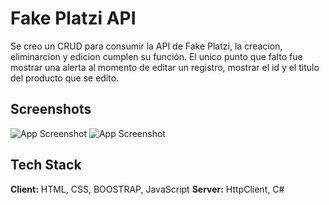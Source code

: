 
# Fake Platzi API

Se creo un CRUD para consumir la API de Fake Platzi, la creacion, eliminarcion y edicion cumplen su función. El unico punto que falto fue mostrar una alerta al momento de editar un registro, mostrar el id y el titulo del producto que se edito. 

## Screenshots

![App Screenshot](~/images/detalles.PNG)
![App Screenshot](~/images/filtrado.PNG)


## Tech Stack

**Client:** HTML, CSS, BOOSTRAP, JavaScript
**Server:** HttpClient, C#

